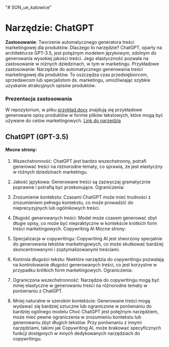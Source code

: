 "# SON_ue_katowice" 
# Narzędzie: ChatGPT #
**Zastosowanie**: Tworzenie automatycznego generatora treści marketingowej dla produktów.
Dlaczego to narzędzie?
ChatGPT, oparty na architekturze GPT-3.5, jest potężnym modelem językowym, zdolnym do generowania wysokiej jakości treści. Jego elastyczność pozwala na zastosowanie w różnych dziedzinach, w tym w marketingu.
Przykładowe zastosowanie:
Narzędzie do automatycznego generowania treści marketingowej dla produktów. To oszczędza czas przedsiębiorcom, sprzedawcom lub specjalistom ds. marketingu, umożliwiając szybkie uzyskanie atrakcyjnych opisów produktów.
### Prezentacja zastosowania ###
W repozytorium, w pliku [przykład.docx](https://github.com/JaFi01/SON_ue_katowice/blob/main/przyk%C5%82ad.docx) znajdują się przykładowe generowane opisy produktów w formie plików tekstowych, które mogą być używane do celów marketingowych.
[Link do narzędzia](https://chat.openai.com/)

## ChatGPT (GPT-3.5) ##
#### Mocne strony: ####

1.	Wszechstronność: ChatGPT jest bardzo wszechstronny, potrafi generować treści na różnorodne tematy, co sprawia, że jest elastyczny w różnych dziedzinach marketingu.
2.	Jakość językowa: Generowane treści są zazwyczaj gramatycznie poprawne i potrafią być przekonujące.
Ograniczenia:

1.	Zrozumienie kontekstu: Czasami ChatGPT może mieć trudności z zrozumieniem pełnego kontekstu, co może prowadzić do nieprecyzyjnych lub ogólnikowych treści.
2.	Długość generowanych treści: Model może czasem generować zbyt długie opisy, co może być niepraktyczne w kontekście krótkich form treści marketingowych.
Copywriting AI
Mocne strony:

1.	Specjalizacja w copywritingu: Copywriting AI jest stworzony specjalnie do generowania tekstów marketingowych, co może skutkować bardziej skoncentrowanymi i zoptymalizowanymi treściami.
2.	Kontrola długości tekstu: Niektóre narzędzia do copywritingu pozwalają na kontrolowanie długości generowanych treści, co jest korzystne w przypadku krótkich form marketingowych.
Ograniczenia:

1.	Ograniczona wszechstronność: Narzędzia do copywritingu mogą być mniej elastyczne w generowaniu treści na różnorodne tematy w porównaniu z ChatGPT.
2.	Mniej naturalne w szerokim kontekście: Generowane treści mogą wydawać się bardziej sztuczne lub ograniczone w porównaniu do bardziej ogólnego modelu
Choć ChatGPT jest potężnym narzędziem, może mieć pewne ograniczenia w zrozumieniu kontekstu lub generowaniu zbyt długich tekstów. Przy porównaniu z innymi narzędziami, takimi jak Copywriting AI, może brakować specyficznych funkcji dostępnych w innych dedykowanych narzędziach do copywritingu.

